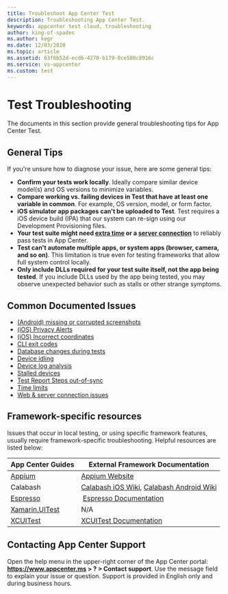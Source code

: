 ```yaml
---
title: Troubleshoot App Center Test
description: Troubleshooting App Center Test.
keywords: appcenter test cloud, troubleshooting
author: king-of-spades
ms.author: kegr
ms.date: 12/03/2020
ms.topic: article
ms.assetid: 63f6b52d-ecd6-4270-b179-0ce580c8916c
ms.service: vs-appcenter
ms.custom: test
---
```


# Test Troubleshooting
The documents in this section provide general troubleshooting tips for App Center Test. 

## General Tips
If you're unsure how to diagnose your issue, here are some general tips:

- **Confirm your tests work locally**. Ideally compare similar device model(s) and OS versions to minimize variables.
- **Compare working vs. failing devices in Test that have at least one variable in common**. For example, OS version, model, or form factor. 
- **iOS simulator app packages can't be uploaded to Test**. Test requires a iOS device build (IPA) that our system can re-sign using our Development Provisioning files. 
- **Your test suite might need [extra time](time-outs.md) or a [server connection](server-connection.md)** to reliably pass tests in App Center.
- **Test can't automate multiple apps, or system apps (browser, camera, and so on)**. This limitation is true even for testing frameworks that allow full system control locally. 
- **Only include DLLs required for your test suite itself, not the app being tested**. If you include DLLs used by the app being tested, you may observe unexpected behavior such as stalls or other strange symptoms. 

## Common Documented Issues
- [(Android) missing or corrupted screenshots](android-screenshots.md)
- [(iOS) Privacy Alerts](ios-privacy-alerts.md)
- [(iOS) Incorrect coordinates](incorrect-ios-coordinates.md)
- [CLI exit codes](cli-exit-codes.md)
- [Database changes during tests](database-changes.md)
- [Device idling](sleep.md)
- [Device log analysis](device-logs.md)
- [Stalled devices](stalls.md)
- [Test Report Steps out-of-sync](steps-desync.md)
- [Time limits](time-outs.md)
- [Web & server connection issues](server-connection.md) 

## Framework-specific resources
Issues that occur in local testing, or using specific framework features, usually require framework-specific troubleshooting. Helpful resources are listed below:

| App Center Guides | External Framework Documentation |
| -------------- | ----------------------------------------- |
| [Appium](~/test-cloud/frameworks/appium/index.md) | [Appium Website](https://appium.io) |
| Calabash | [Calabash iOS Wiki](https://github.com/calabash/calabash-ios/wiki),  [Calabash Android Wiki](https://github.com/calabash/calabash-android/wiki) |
| [Espresso](~/test-cloud/frameworks/espresso/index.md) | [Espresso Documentation](https://developer.android.com/training/testing/espresso/) |
| [Xamarin.UITest](~/test-cloud/frameworks/uitest/troubleshooting/index.md) | N/A |
| [XCUITest](~/test-cloud/frameworks/xcuitest/index.md) | [XCUITest Documentation](https://developer.apple.com/library/content/documentation/DeveloperTools/Conceptual/testing_with_xcode/chapters/09-ui_testing.html) |

## Contacting App Center Support
Open the help menu in the upper-right corner of the App Center portal: **https://www.appcenter.ms > ? > Contact support**. Use the message field to explain your issue or question. Support is provided in English only and during business hours.
